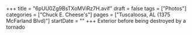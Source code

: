 +++
title = "6pUU0Zg9BsTXoMViRz7H.avif"
draft = false
tags = ["Photos"]
categories = ["Chuck E. Cheese's"]
pages = ["Tuscaloosa, AL (1375 McFarland Blvd)"]
startDate = ""
+++
Exterior before being destroyed by a tornado
